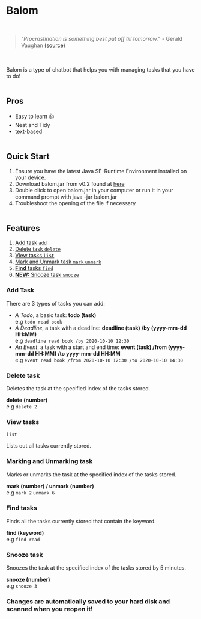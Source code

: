 # Balom
<br>

> "*Procrastination is something best put off till tomorrow.*" - Gerald Vaughan [(source)](https://www.askideas.com/63-best-procrastination-quotes-and-sayings/procrastination-is-something-best-put-off-until-tomorrow-gerald-vaughan/)

<br><br>
Balom is a type of chatbot that helps you with managing tasks that you have to do!
<br><br>
## Pros
* Easy to learn 👍
* Neat and Tidy
* text-based
  <br><br>
## Quick Start
1. Ensure you have the latest Java SE-Runtime Environment installed on your device.
2. Download balom.jar from v0.2 found at [here](https://github.com/ChuaZenKhoon/ip/releases)
3. Double click to open balom.jar in your computer or run it in your command prompt with java -jar balom.jar
4. Troubleshoot the opening of the file if necessary
   <br><br>
## Features
1. [Add task `add`](#add-task)
2. [Delete task `delete`](#delete-task)
3. [View tasks `list`](#view-tasks)
3. [Mark and Unmark task `mark` `unmark`](#marking-and-Unmarking-task)
4. [**Find** tasks `find`](#find-tasks)
5. [**NEW:** Snooze task `snooze`](#snooze-task)


### Add Task
There are 3 types of tasks you can add:
+ *A Todo*, a basic task: **todo (task)**
<br> e.g `todo read book`
+ *A Deadline*, a task with a deadline: **deadline (task) /by (yyyy-mm-dd HH:MM)**
<br> e.g `deadline read book /by 2020-10-10 12:30`
+ *An Event*, a task with a start and end time: 
**event (task) /from (yyyy-mm-dd HH:MM) /to yyyy-mm-dd HH:MM**
<br> e.g `event read book /from 2020-10-10 12:30 /to 2020-10-10 14:30`


### Delete task
Deletes the task at the specified index of the tasks stored.

**delete (number)**
<br> e.g `delete 2`


### View tasks

`list`

Lists out all tasks currently stored.


### Marking and Unmarking task

Marks or unmarks the task at the specified index of the tasks stored.


**mark (number) / unmark (number)**
<br> e.g `mark 2` `unmark 6` 

### Find tasks

Finds all the tasks currently stored that contain the keyword.

**find (keyword)**
<br> e.g `find read`

### Snooze task

Snoozes the task at the specified index of the tasks stored by 5 minutes.

**snooze (number)**
<br> e.g `snooze 3`

### Changes are automatically saved to your hard disk and scanned when you reopen it!

